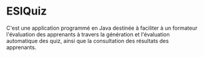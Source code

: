 # ESIQuiz
C'est une application programmé en Java destinée à faciliter à un formateur l'évaluation des apprenants à travers la génération et l'évaluation automatique des quiz, ainsi que la consultation des résultats des apprenants. 
